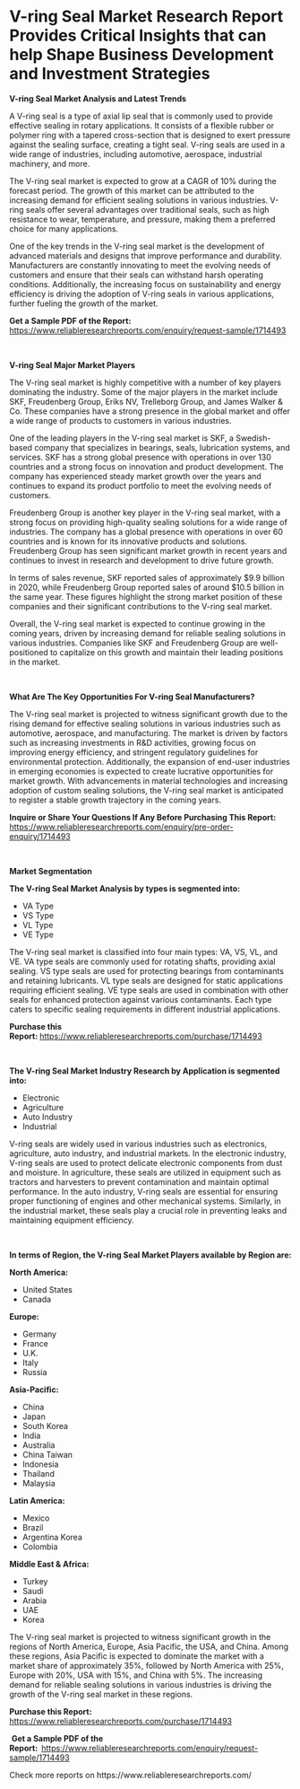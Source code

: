 <p><h1>V-ring Seal Market Research Report Provides Critical Insights that can help Shape Business Development and Investment Strategies</h1></p><p><strong>V-ring Seal Market Analysis and Latest Trends</strong></p>
<p><p>A V-ring seal is a type of axial lip seal that is commonly used to provide effective sealing in rotary applications. It consists of a flexible rubber or polymer ring with a tapered cross-section that is designed to exert pressure against the sealing surface, creating a tight seal. V-ring seals are used in a wide range of industries, including automotive, aerospace, industrial machinery, and more.</p><p>The V-ring seal market is expected to grow at a CAGR of 10% during the forecast period. The growth of this market can be attributed to the increasing demand for efficient sealing solutions in various industries. V-ring seals offer several advantages over traditional seals, such as high resistance to wear, temperature, and pressure, making them a preferred choice for many applications.</p><p>One of the key trends in the V-ring seal market is the development of advanced materials and designs that improve performance and durability. Manufacturers are constantly innovating to meet the evolving needs of customers and ensure that their seals can withstand harsh operating conditions. Additionally, the increasing focus on sustainability and energy efficiency is driving the adoption of V-ring seals in various applications, further fueling the growth of the market.</p></p>
<p><strong>Get a Sample PDF of the Report:&nbsp;</strong> <a href="https://www.reliableresearchreports.com/enquiry/request-sample/1714493">https://www.reliableresearchreports.com/enquiry/request-sample/1714493</a></p>
<p>&nbsp;</p>
<p><strong>V-ring Seal Major Market Players</strong></p>
<p><p>The V-ring seal market is highly competitive with a number of key players dominating the industry. Some of the major players in the market include SKF, Freudenberg Group, Eriks NV, Trelleborg Group, and James Walker & Co. These companies have a strong presence in the global market and offer a wide range of products to customers in various industries.</p><p>One of the leading players in the V-ring seal market is SKF, a Swedish-based company that specializes in bearings, seals, lubrication systems, and services. SKF has a strong global presence with operations in over 130 countries and a strong focus on innovation and product development. The company has experienced steady market growth over the years and continues to expand its product portfolio to meet the evolving needs of customers.</p><p>Freudenberg Group is another key player in the V-ring seal market, with a strong focus on providing high-quality sealing solutions for a wide range of industries. The company has a global presence with operations in over 60 countries and is known for its innovative products and solutions. Freudenberg Group has seen significant market growth in recent years and continues to invest in research and development to drive future growth.</p><p>In terms of sales revenue, SKF reported sales of approximately $9.9 billion in 2020, while Freudenberg Group reported sales of around $10.5 billion in the same year. These figures highlight the strong market position of these companies and their significant contributions to the V-ring seal market.</p><p>Overall, the V-ring seal market is expected to continue growing in the coming years, driven by increasing demand for reliable sealing solutions in various industries. Companies like SKF and Freudenberg Group are well-positioned to capitalize on this growth and maintain their leading positions in the market.</p></p>
<p>&nbsp;</p>
<p><strong>What Are The Key Opportunities For V-ring Seal Manufacturers?</strong></p>
<p><p>The V-ring seal market is projected to witness significant growth due to the rising demand for effective sealing solutions in various industries such as automotive, aerospace, and manufacturing. The market is driven by factors such as increasing investments in R&D activities, growing focus on improving energy efficiency, and stringent regulatory guidelines for environmental protection. Additionally, the expansion of end-user industries in emerging economies is expected to create lucrative opportunities for market growth. With advancements in material technologies and increasing adoption of custom sealing solutions, the V-ring seal market is anticipated to register a stable growth trajectory in the coming years.</p></p>
<p><strong>Inquire or Share Your Questions If Any Before Purchasing This Report:</strong> <a href="https://www.reliableresearchreports.com/enquiry/pre-order-enquiry/1714493">https://www.reliableresearchreports.com/enquiry/pre-order-enquiry/1714493</a></p>
<p>&nbsp;</p>
<p><strong>Market Segmentation</strong></p>
<p><strong>The V-ring Seal Market Analysis by types is segmented into:</strong></p>
<p><ul><li>VA Type</li><li>VS Type</li><li>VL Type</li><li>VE Type</li></ul></p>
<p><p>The V-ring seal market is classified into four main types: VA, VS, VL, and VE. VA type seals are commonly used for rotating shafts, providing axial sealing. VS type seals are used for protecting bearings from contaminants and retaining lubricants. VL type seals are designed for static applications requiring efficient sealing. VE type seals are used in combination with other seals for enhanced protection against various contaminants. Each type caters to specific sealing requirements in different industrial applications.</p></p>
<p><strong>Purchase this Report:&nbsp;</strong><a href="https://www.reliableresearchreports.com/purchase/1714493">https://www.reliableresearchreports.com/purchase/1714493</a></p>
<p>&nbsp;</p>
<p><strong>The V-ring Seal Market Industry Research by Application is segmented into:</strong></p>
<p><ul><li>Electronic</li><li>Agriculture</li><li>Auto Industry</li><li>Industrial</li></ul></p>
<p><p>V-ring seals are widely used in various industries such as electronics, agriculture, auto industry, and industrial markets. In the electronic industry, V-ring seals are used to protect delicate electronic components from dust and moisture. In agriculture, these seals are utilized in equipment such as tractors and harvesters to prevent contamination and maintain optimal performance. In the auto industry, V-ring seals are essential for ensuring proper functioning of engines and other mechanical systems. Similarly, in the industrial market, these seals play a crucial role in preventing leaks and maintaining equipment efficiency.</p></p>
<p>&nbsp;</p>
<p><strong>In terms of Region, the V-ring Seal Market Players available by Region are:</strong></p>
<p>
    <p> <strong> North America: </strong>
        <ul>
            <li>United States</li>
            <li>Canada</li>
        </ul>
        </p> 
    <p> <strong> Europe: </strong>
        <ul>
            <li>Germany</li>
            <li>France</li>
            <li>U.K.</li>
            <li>Italy</li>
            <li>Russia</li>
        </ul>
        </p> 
    <p> <strong> Asia-Pacific: </strong>
        <ul>
            <li>China</li>
            <li>Japan</li>
            <li>South Korea</li>
            <li>India</li>
            <li>Australia</li>
            <li>China Taiwan</li>
            <li>Indonesia</li>
            <li>Thailand</li>
            <li>Malaysia</li>
        </ul>
        </p> 
    <p> <strong> Latin America: </strong>
        <ul>
            <li>Mexico</li>
            <li>Brazil</li>
            <li>Argentina Korea</li>
            <li>Colombia</li>
        </ul>
        </p> 
    <p> <strong> Middle East & Africa: </strong>
        <ul>
            <li>Turkey</li>
            <li>Saudi</li>
            <li>Arabia</li>
            <li>UAE</li>
            <li>Korea</li>
        </ul>
    </p>
    </p>
<p><p>The V-ring seal market is projected to witness significant growth in the regions of North America, Europe, Asia Pacific, the USA, and China. Among these regions, Asia Pacific is expected to dominate the market with a market share of approximately 35%, followed by North America with 25%, Europe with 20%, USA with 15%, and China with 5%. The increasing demand for reliable sealing solutions in various industries is driving the growth of the V-ring seal market in these regions.</p></p>
<p><strong>Purchase this Report: </strong><a href="https://www.reliableresearchreports.com/purchase/1714493">https://www.reliableresearchreports.com/purchase/1714493</a></p>
<p>&nbsp;<strong>Get a Sample PDF of the Report:&nbsp;&nbsp;</strong><a href="https://www.reliableresearchreports.com/enquiry/request-sample/1714493">https://www.reliableresearchreports.com/enquiry/request-sample/1714493</a></p>
<p><strong></strong></p>
<p>Check more reports on https://www.reliableresearchreports.com/</p>